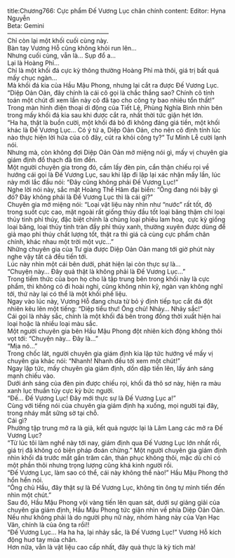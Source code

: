 title:Chương766: Cực phẩm Đế Vương Lục chân chính
content:
Editor: Hyna Nguyễn<br>Beta: Gemini<br>————————————————–<br>Chỉ còn lại một khối cuối cùng này.<br>Bàn tay Vương Hỗ cũng không khỏi run lên…<br>Nhưng cuối cùng, vẫn là… Sụp đổ a…<br>Lại là Hoàng Phỉ…<br>Chỉ là một khối đá cực kỳ thông thường Hoàng Phỉ mà thôi, giá trị bất quá mấy chục ngàn…<br>Mà khối đá kia của Hầu Mậu Phong, nhưng lại cắt ra được Đế Vương Lục.<br>“Diệp Oản Oản, đây chính là cái cô gọi là chắc thắng sao? Chính cô tính toán một chút đi xem lần này cô đã tạo cho công ty bao nhiêu tổn thất!”<br>Trong màn hình điện thoại di động của Tiết Lệ, Phùng Nghĩa Bình nhìn bên trong mấy khối đá kia sau khi được cắt ra, nhất thời tức giận hét lớn.<br>“Ha ha, thật là buồn cười, một khối đá bỏ đi không đáng giá tiền, một khối khác là Đế Vương Lục… Có ý tứ a, Diệp Oản Oản, cho nên cô định tính lúc nào thực hiện lời hứa của cô đây, cút ra khỏi công ty?” Tư Minh Lễ cười lạnh nói.<br>Nhưng mà, còn không đợi Diệp Oản Oản mở miệng nói gì, mấy vị chuyên gia giám định đổ thạch đã tìm đến.<br>Một người chuyên gia trong đó, cầm lấy đèn pin, cẩn thận chiếu rọi về hướng cái gọi là Đế Vương Lục, sau khi lặp đi lặp lại xác nhận mấy lần, lúc này mới lắc đầu nói: “Đây cũng không phải Đế Vương Lục!”<br>Nghe lời nói này, sắc mặt Hoàng Thế Hâm đại biến: “Ông đang nói bậy gì đó? Đây không phải là Đế Vương Lục thì là cái gì?”<br>Chuyên gia mở miệng nói: “Loại vật liệu này nhìn như “nước” rất tốt, độ trong suốt cực cao, mặt ngoài rất giống thủy đầu tốt loại băng thậm chí loại thủy tinh phỉ thúy, đặc biệt chính là chủng loại phiêu lam hoa,  cực kỳ giống loại băng, loại thủy tinh tràn đầy phỉ thúy xanh, thường xuyên được dùng để giả mạo phỉ thúy chất lượng tốt, thật ra thì giá cả cùng cực phẩm chân chính, khác nhau một trời một vực…”<br>Những chuyên gia của Tư gia được Diệp Oản Oản mang tới giờ phút này nghe vậy tất cả đều tiến tới.<br>Lúc này nhìn một cái bên dưới, phát hiện lại còn thực sự là…<br>“Chuyện này… Đây quả thật là không phải là Đế Vương Lục…”<br>Trong tiềm thức của bọn họ cho là tập trung bên trong khối này là cực phẩm, thì không có đi hoài nghi, cũng không nhìn kỹ, ngàn vạn không nghĩ tới, thứ này lại có thể là một khối phế liệu.<br>Ngay vào lúc này, Vương Hỗ đang chưa từ bỏ ý định tiếp tục cắt đá đột nhiên kêu lên một tiếng: “Diệp tiểu thư! Ông chủ! Nhảy… Nhảy sắc!”<br>Cái gọi là nhảy sắc, chính là một khối đá bên trong đồng thời xuất hiện hai loại hoặc là nhiều loại màu sắc.<br>Một người chuyên gia bên Hầu Mậu Phong đột nhiên kích động không thôi vọt tới: “Chuyện này… Đây là…”<br>“Mịa nó…”<br>Trong chốc lát, người chuyên gia giám định kia lập tức hướng về mấy vị chuyên gia khác nói: “Nhanh! Nhanh đều tới xem một chút!”<br>Ngay lập tức, mấy chuyên gia giám định, dồn dập tiến lên, lấy ánh sáng mạnh chiếu vào.<br>Dưới ánh sáng của đèn pin được chiếu rọi, khối đá thô sơ này, hiện ra màu xanh lục thuần túy cực kỳ bức người.<br>“Đế… Đế Vương Lục! Đây mới thực sự là Đế Vương Lục a!”<br>Cùng với tiếng nói của chuyên gia giám định hạ xuống, mọi người tại đây, trong nháy mắt sững sờ tại chỗ.<br>Cái gì?<br>Phường tập trung mở ra là giả, kết quả ngược lại là Lâm Lang các mở ra Đế Vương Lục?<br>“Từ lúc tôi làm nghề này tới nay, giám định qua Đế Vương Lục lớn nhất rồi, giá trị đã không có biện pháp đoán chừng.” Một người chuyên gia giám định nhìn khối đá trước mắt gần trăm cân, thán phục không thôi, mặc dù chỉ có một phần thôi nhưng trọng lượng cũng khá kinh người rồi.<br>“Đế Vương Lục, làm sao có thể, cái này không thể nào!” Hầu Mậu Phong thở hổn hển nói.<br>“Ông chủ Hầu, đây thật sự là Đế Vương Lục, không tin ông tự mình tiến đến nhìn một chút.”<br>Sau đó, Hầu Mậu Phong vội vàng tiến lên quan sát, dưới sự giảng giải của chuyên gia giám định, Hầu Mậu Phong tức giận nhìn về phía Diệp Oản Oản.<br>Nếu như không phải là do người phụ nữ này, nhóm hàng này của Vạn Hạc Vân, chính là của ông ta rồi!!<br>“Đế Vương Lục… Ha ha ha, lại nhảy sắc, là Đế Vương Lục!” Vương Hỗ kích động huơ tay múa chân.<br>Hơn nữa, vẫn là vật liệu cao cấp nhất, đây quả thực là kỳ tích mà!